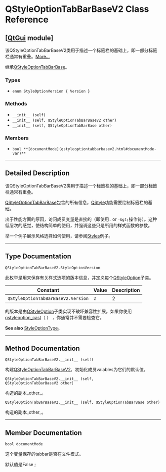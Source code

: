 # QStyleOptionTabBarBaseV2 Class Reference

## [[QtGui](index.htm) module]

该QStyleOptionTabBarBaseV2类用于描述一个标籤栏的基础上，即一部分标籤栏通常有重叠。[More...](#details)

继承[QStyleOptionTabBarBase](qstyleoptiontabbarbase.html)。

### Types

*   `enum StyleOptionVersion { Version }`

### Methods

*   `__init__ (self)`
*   `__init__ (self, QStyleOptionTabBarBaseV2 other)`
*   `__init__ (self, QStyleOptionTabBarBase other)`

### Members

*   `bool **[documentMode](qstyleoptiontabbarbasev2.html#documentMode-var)**`

* * *

## Detailed Description

该QStyleOptionTabBarBaseV2类用于描述一个标籤栏的基础上，即一部分标籤栏通常有重叠。

[QStyleOptionTabBarBase](qstyleoptiontabbarbase.html)包含的所有信息，[QStyle](qstyle.html)功能需要绘制标籤栏的基础。

出于性能方面的原因，访问成员变量是直接的（即使用`.` or `-&gt;`操作符）。这种低层次的感觉，使结构简单的使用，并强调这些只是所用的样式函数的参数。

举一个例子展示风格选择如何使用，请参阅[Styles](index.htm)例子。

* * *

## Type Documentation

```
QStyleOptionTabBarBaseV2.StyleOptionVersion
```

此枚举是用来保存有关样式选项的版本信息，并定义每个[QStyleOption](qstyleoption.html)子类。

| Constant | Value | Description |
| --- | --- | --- |
| `QStyleOptionTabBarBaseV2.Version` | `2` | 2 |

的版本是由[QStyleOption](qstyleoption.html)子类实现不破坏兼容性扩展。如果你使用[qstyleoption_cast](qstyleoption.html#qstyleoption_cast)（ ） ，你通常并不需要检查它。

**See also** [StyleOptionType](qstyleoptiontabbarbase.html#StyleOptionType-enum)。

* * *

## Method Documentation

```
QStyleOptionTabBarBaseV2.__init__ (self)
```

构建[QStyleOptionTabBarBaseV2](qstyleoptiontabbarbasev2.html)，初始化成员vaiables为它们的默认值。

```
QStyleOptionTabBarBaseV2.__init__ (self, QStyleOptionTabBarBaseV2 other)
```

构造的副本_other_。

```
QStyleOptionTabBarBaseV2.__init__ (self, QStyleOptionTabBarBase other)
```

构造的副本_other_。

* * *

## Member Documentation

```
bool documentMode
```

这个变量保存的tabbar是否在文件模式。

默认值是False ;